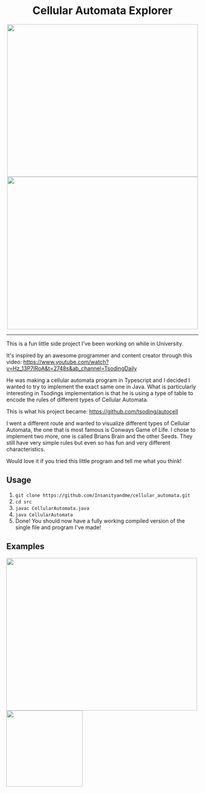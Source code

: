 <div align="center">

# Cellular Automata Explorer

<img src="https://github.com/Insanityandme/cellular_automata/assets/1380257/1554f6e4-d4bf-4759-94fc-3b0e3c80dbc4" width="500" height="400"/> 
<img src="https://github.com/Insanityandme/cellular_automata/assets/1380257/860744a5-6905-43da-bf20-1c9f3a125c55" width="500" height="400"/> 

</div>

--- 
This is a fun little side project I've been working on while in University.

It's inspired by an awesome programmer and content creator through this video: https://www.youtube.com/watch?v=Hz_13P7lRoA&t=2748s&ab_channel=TsodingDaily

He was making a cellular automata program in Typescript and I decided I wanted to try to implement the exact same one in Java. 
What is particularly interesting in Tsodings implementation is that he is using a type of table to encode the rules of different types of Cellular Automata. 

This is what his project became: https://github.com/tsoding/autocell

I went a different route and wanted to visualize different types of Cellular Automata, the one that is most famous is Conways Game of Life.
I chose to implement two more, one is called Brians Brain and the other Seeds. They still have very simple rules but even so has fun and very different characteristics.

Would love it if you tried this little program and tell me what you think!

## Usage
1. ```git clone https://github.com/Insanityandme/cellular_automata.git```
2. ```cd src```
3. ```javac CellularAutomata.java```
4. ```java CellularAutomata```
5. Done! You should now have a fully working compiled version of the single file and program I've made!

## Examples
<img src="https://github.com/Insanityandme/cellular_automata/assets/1380257/4febe98f-93be-474e-901f-9b14fa0e7c74" width="500" height="400"/> 

<img src="https://github.com/Insanityandme/cellular_automata/assets/1380257/e7eb6885-c0be-4106-80c0-0df5003d479f" width="200" height="200"/> 
